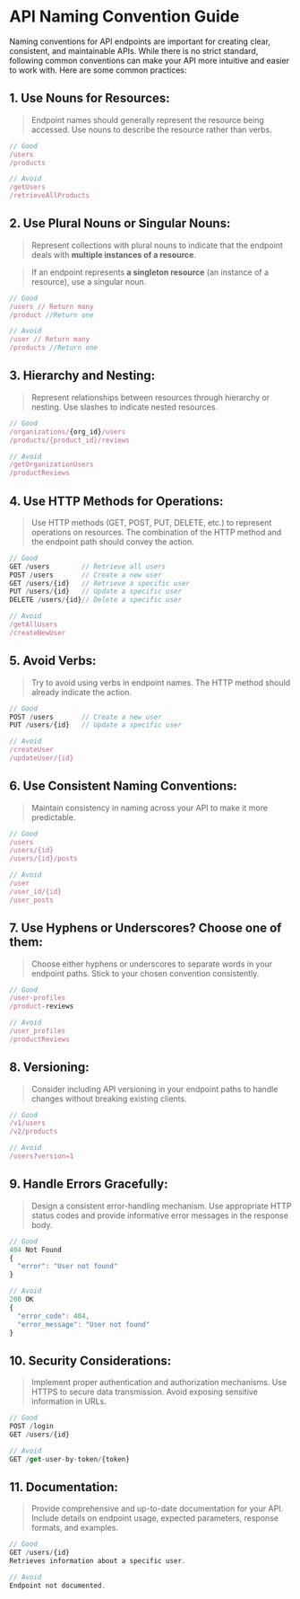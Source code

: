 # API Naming Convention Guide
Naming conventions for API endpoints are important for creating clear, consistent, and maintainable APIs. While there is no strict standard, following common conventions can make your API more intuitive and easier to work with. Here are some common practices:

## **1. Use Nouns for Resources:**

> Endpoint names should generally represent the resource being accessed. Use nouns to describe the resource rather than verbs.

~~~js
// Good
/users
/products

// Avoid
/getUsers
/retrieveAllProducts
~~~

## **2. Use Plural Nouns or Singular Nouns:**

> Represent collections with plural nouns to indicate that the endpoint deals with **multiple instances of a resource**.

> If an endpoint represents **a singleton resource** (an instance of a resource), use a singular noun.

~~~js
// Good
/users // Return many
/product //Return one

// Avoid
/user // Return many
/products //Return one
~~~

## **3. Hierarchy and Nesting:**

> Represent relationships between resources through hierarchy or nesting. Use slashes to indicate nested resources.

~~~js
// Good
/organizations/{org_id}/users
/products/{product_id}/reviews

// Avoid
/getOrganizationUsers
/productReviews
~~~


## **4. Use HTTP Methods for Operations:**

> Use HTTP methods (GET, POST, PUT, DELETE, etc.) to represent operations on resources. The combination of the HTTP method and the endpoint path should convey the action.


~~~js
// Good
GET /users        // Retrieve all users
POST /users       // Create a new user
GET /users/{id}   // Retrieve a specific user
PUT /users/{id}   // Update a specific user
DELETE /users/{id}// Delete a specific user

// Avoid
/getAllUsers
/createNewUser
~~~


## **5. Avoid Verbs:**

> Try to avoid using verbs in endpoint names. The HTTP method should already indicate the action.

~~~js
// Good
POST /users       // Create a new user
PUT /users/{id}   // Update a specific user

// Avoid
/createUser
/updateUser/{id}
~~~

## **6. Use Consistent Naming Conventions:**

> Maintain consistency in naming across your API to make it more predictable.


~~~js
// Good
/users
/users/{id}
/users/{id}/posts

// Avoid
/user
/user_id/{id}
/user_posts
~~~

## **7. Use Hyphens or Underscores? Choose one of them:**

> Choose either hyphens or underscores to separate words in your endpoint paths. Stick to your chosen convention consistently.

~~~js
// Good
/user-profiles
/product-reviews

// Avoid
/user_profiles
/productReviews
~~~

## **8. Versioning:**

> Consider including API versioning in your endpoint paths to handle changes without breaking existing clients.

~~~js
// Good
/v1/users
/v2/products

// Avoid
/users?version=1
~~~


## **9. Handle Errors Gracefully:**

> Design a consistent error-handling mechanism. Use appropriate HTTP status codes and provide informative error messages in the response body.


~~~js
// Good
404 Not Found
{
  "error": "User not found"
}

// Avoid
200 OK
{
  "error_code": 404,
  "error_message": "User not found"
}
~~~

## **10. Security Considerations:**

> Implement proper authentication and authorization mechanisms. Use HTTPS to secure data transmission. Avoid exposing sensitive information in URLs.


~~~js
// Good
POST /login
GET /users/{id}

// Avoid
GET /get-user-by-token/{token}
~~~

## **11. Documentation:**

> Provide comprehensive and up-to-date documentation for your API. Include details on endpoint usage, expected parameters, response formats, and examples.


~~~js
// Good
GET /users/{id}
Retrieves information about a specific user.

// Avoid
Endpoint not documented.
~~~